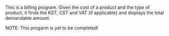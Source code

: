 This is a billing program. Given the cost of a product and the type
of product, it finds the KST, CST and VAT (if applicable) and displays
the total demandable amount.

NOTE: This progarm is yet to be completed!
